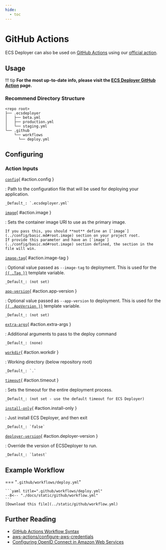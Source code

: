 ```yaml
---
hide:
  - toc
---
```


# GitHub Actions

ECS Deployer can also be used on [GitHub Actions](https://github.com/features/actions) using our [official action](https://github.com/ecsdeployer/ecsdeployer-action).

## Usage

!!! tip
    **For the most up-to-date info, please visit the [ECS Deployer GitHub Action](https://github.com/ecsdeployer/ecsdeployer-action) page.**

### Recommend Directory Structure

```
<repo root>
├── .ecsdeployer
│   ├── beta.yml
│   ├── production.yml
│   └── staging.yml
└── .github
    └── workflows
      └── deploy.yml
```

## Configuring

### Action Inputs

[`config`](#action.config){ #action.config }

:   Path to the configuration file that will be used for deploying your application.

    _Default_: `.ecsdeployer.yml`

[`image`](#action.image){ #action.image }

:   Sets the container image URI to use as the primary image.

    If you pass this, you should **not** define an [`image`](../config/basic.md#root.image) section on your project root.
    If provide this parameter and have an [`image`](../config/basic.md#root.image) section defined, the section in the file will win.

[`image-tag`](#action.image-tag){ #action.image-tag }

:   Optional value passed as `--image-tag` to deployment. This is used for the [`{{ .Tag }}`](../templating.md#common-fields) template variable.

    _Default_: (not set)

[`app-version`](#action.app-version){ #action.app-version }

:   Optional value passed as `--app-version` to deployment. This is used for the [`{{ .AppVersion }}`](../templating.md#common-fields) template variable.

    _Default_: (not set)

[`extra-args`](#action.extra-args){ #action.extra-args }

:   Additional arguments to pass to the deploy command

    _Default_: (none)

[`workdir`](#action.workdir){ #action.workdir }

:   Working directory (below repository root)

    _Default_: `.`

[`timeout`](#action.timeout){ #action.timeout }

:   Sets the timeout for the entire deployment process.

    _Default_: (not set - use the default timeout for ECS Deployer)

[`install-only`](#action.install-only){ #action.install-only }

:   Just install ECS Deployer, and then exit

    _Default_: `false`

[`deployer-version`](#action.deployer-version){ #action.deployer-version }

:   Override the version of ECSDeployer to run.

    _Default_: `latest`


## Example Workflow

=== "`.github/workflows/deploy.yml`"

    ```yaml title=".github/workflows/deploy.yml" 
    --8<-- "./docs/static/github/workflow.yml"
    ```
    [Download this file](../static/github/workflow.yml)

## Further Reading
* [GitHub Actions Workflow Syntax](https://help.github.com/en/articles/workflow-syntax-for-github-actions#About-yaml-syntax-for-workflows)
* [aws-actions/configure-aws-credentials](https://github.com/aws-actions/configure-aws-credentials)
* [Configuring OpenID Connect in Amazon Web Services](https://docs.github.com/en/actions/deployment/security-hardening-your-deployments/configuring-openid-connect-in-amazon-web-services)